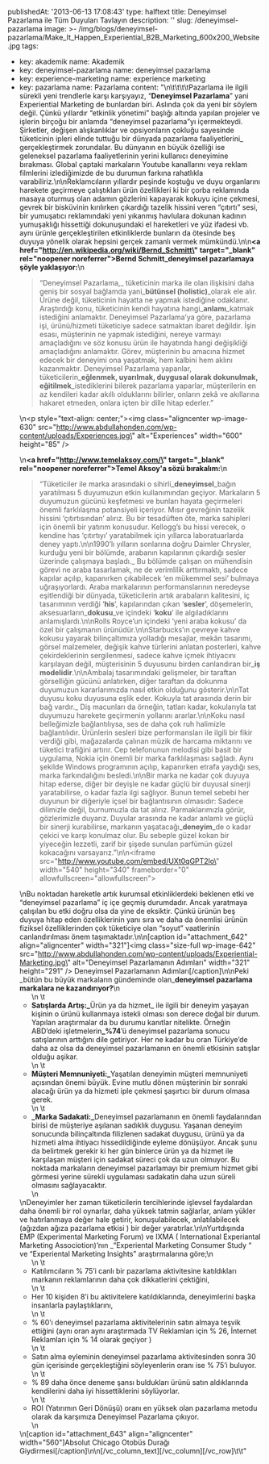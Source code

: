 publishedAt: '2013-06-13 17:08:43'
type: halftext
title: Deneyimsel Pazarlama ile Tüm Duyuları Tavlayın
description: ''
slug: /deneyimsel-pazarlama
image: >-
  /img/blogs/deneyimsel-pazarlama/Make_It_Happen_Experiential_B2B_Marketing_600x200_Website.jpg
tags:
  - key: akademik
    name: Akademik
  - key: deneyimsel-pazarlama
    name: deneyimsel pazarlama
  - key: experience-marketing
    name: experience marketing
  - key: pazarlama
    name: Pazarlama
content: "\n\t\t\t\tPazarlama ile ilgili sürekli yeni trendlerle karşı karşıyayız, “<strong>Deneyimsel Pazarlama</strong>” yani Experiential Marketing de bunlardan biri. Aslında çok da yeni bir söylem değil. Çünkü yıllardır “etkinlik yönetimi” başlığı altında yapılan projeler ve işlerin birçoğu bir anlamda “deneyimsel pazarlama”yı içermekteydi. Şirketler, değişen alışkanlıklar ve opsiyonların çokluğu sayesinde tüketicinin ipleri elinde tuttuğu bir dünyada pazarlama faaliyetlerini\_ gerçekleştirmek zorundalar. Bu dünyanın en büyük özelliği ise geleneksel pazarlama faaliyetlerinin yerini kullanıcı deneyimine bırakması. Global çaptaki markaların Youtube kanallarını veya reklam filmlerini izlediğimizde de bu durumun farkına rahatlıkla varabiliriz.\n\nReklamcıların yıllardır peşinde koştuğu ve duyu organlarını harekete geçirmeye çalıştıkları ürün özellikleri ki bir çorba reklamında masaya oturmuş olan adamın gözlerini kapayarak kokuyu içine çekmesi, gevrek bir bisküvinin kırılırken çıkardığı tazelik hissini veren “çıtırtı” sesi, bir yumuşatıcı reklamındaki yeni yıkanmış havlulara dokunan kadının yumuşaklığı hissettiği dokunuşundaki el hareketleri ve yüz ifadesi vb. aynı ürünle gerçekleştirilen etkinliklerde bunların da ötesinde beş duyuya yönelik olarak hepsini gerçek zamanlı vermek mümkündü.\n\n<strong><a href=\"http://en.wikipedia.org/wiki/Bernd_Schmitt\" target=\"_blank\" rel=\"noopener noreferrer\">Bernd Schmitt</a>\_deneyimsel pazarlamaya şöyle yaklaşıyor:</strong>\n<blockquote>“Deneyimsel Pazarlama,\_ tüketicinin marka ile olan ilişkisini daha geniş bir sosyal bağlamda yani\_<strong>bütünsel (holistic)</strong>\_olarak ele alır. Ürüne değil, tüketicinin hayatta ne yapmak istediğine odaklanır. Araştırdığı konu, tüketicinin kendi hayatına hangi\_<strong>anlamı</strong>\_katmak istediğini anlamaktır. Deneyimsel Pazarlama’ya göre, pazarlama işi, ürünü/hizmeti tüketiciye sadece satmaktan ibaret değildir. İşin esası, müşterinin ne yapmak istediğini, nereye varmayı amaçladığını ve söz konusu ürün ile hayatında hangi değişikliği amaçladığını anlamaktır. Görev, müşterinin bu amacına hizmet edecek bir deneyimi ona yaşatmak, hem kalbini hem aklını kazanmaktır. Deneyimsel Pazarlama yapanlar, tüketicilerin\_<strong>eğlenmek, uyarılmak, duygusal olarak dokunulmak, eğitilmek</strong>\_istediklerini bilerek pazarlama yaparlar, müşterilerin en az kendileri kadar akıllı olduklarını bilirler, onların zekâ ve akıllarına hakaret etmeden, onlara içten bir dille hitap ederler.”</blockquote>\n<p style=\"text-align: center;\"><img class=\"aligncenter wp-image-630\" src=\"http://www.abdullahonden.com/wp-content/uploads/Experiences.jpg\" alt=\"Experiences\" width=\"600\" height=\"85\" /></p>\n<strong><a href=\"http://www.temelaksoy.com/\" target=\"_blank\" rel=\"noopener noreferrer\">Temel Aksoy</a>'a sözü bırakalım:</strong>\n<blockquote>“Tüketiciler ile marka arasındaki o sihirli\_<strong>deneyimsel</strong>\_bağın yaratılması 5 duyumuzun etkin kullanımından geçiyor. Markaların 5 duyumuzun gücünü keşfetmesi ve bunları hayata geçirmeleri önemli farklılaşma potansiyeli içeriyor. Mısır gevreğinin tazelik hissini ‘çıtırtısından’ alırız. Bu bir tesadüften öte, marka sahipleri için önemli bir yatırım konusudur. Kellogg’s bu hissi verecek, o kendine has ‘çıtırtıyı’ yaratabilmek için yıllarca laboratuarlarda deney yaptı.\n\n1990’lı yılların sonlarına doğru Daimler Chrysler, kurduğu yeni bir bölümde, arabanın kapılarının çıkardığı sesler üzerinde çalışmaya başladı.\_ Bu bölümde çalışan on mühendisin görevi ne araba tasarlamak, ne de verimlilik arttırmaktı, sadece kapılar açılıp, kapanırken çıkabilecek ‘en mükemmel sesi’ bulmaya uğraşıyorlardı. Araba markalarının performanslarının neredeyse eşitlendiği bir dünyada, tüketicilerin artık arabaların kalitesini, iç tasarımının verdiği ‘<strong>his</strong>’, kapılarından çıkan ‘<strong>sesler</strong>’, döşemelerin, aksesuarların\_<strong>dokusu</strong>\_ve içindeki ‘<strong>koku</strong>’ ile algıladıklarını anlamışlardı.\n\nRolls Royce’un içindeki ‘yeni araba kokusu’ da özel bir çalışmanın ürünüdür.\n\nStarbucks’ın çevreye kahve kokusu yayarak bilinçaltımıza yolladığı mesajlar, mekân tasarımı, görsel malzemeler, değişik kahve türlerini anlatan posterleri, kahve çekirdeklerinin sergilenmesi, sadece kahve içmek ihtiyacını karşılayan değil, müşterisinin 5 duyusunu birden canlandıran bir\_<strong>iş modelidir</strong>.\n\nAmbalaj tasarımındaki gelişmeler, bir taraftan görselliğin gücünü anlatırken, diğer taraftan da dokunma duyumuzun kararlarımızda nasıl etkin olduğunu gösterir.\n\nTat duyusu koku duyusuna eşlik eder. Kokuyla tat arasında derin bir bağ vardır.\_ Diş macunları da örneğin, tatları kadar, kokularıyla tat duyumuzu harekete geçirmenin yollarını ararlar.\n\nKoku nasıl belleğimizle bağlantılıysa, ses de daha çok ruh halimizle bağlantılıdır. Ürünlerin sesleri bize performansları ile ilgili bir fikir verdiği gibi, mağazalarda çalınan müzik de harcama miktarını ve tüketici trafiğini artırır. Cep telefonunun melodisi gibi basit bir uygulama, Nokia için önemli bir marka farklılaşması sağladı. Aynı şekilde Windows programının açılıp, kapanırken etrafa yaydığı ses, marka farkındalığını besledi.\n\nBir marka ne kadar çok duyuya hitap ederse, diğer bir deyişle ne kadar güçlü bir duyusal sinerji yaratabilirse, o kadar fazla ilgi sağlıyor. Bunun temel sebebi her duyunun bir diğeriyle içsel bir bağlantısının olmasıdır: Sadece dilimizle değil, burnumuzla da tat alırız. Parmaklarımızla görür, gözlerimizle duyarız. Duyular arasında ne kadar anlamlı ve güçlü bir sinerji kurabilirse, markanın yaşatacağı\_<strong>deneyim</strong>\_de o kadar çekici ve karşı konulmaz olur. Bu sebeple güzel kokan bir yiyeceğin lezzetli, zarif bir şişede sunulan parfümün güzel kokacağını varsayarız.”\n\n<iframe src=\"http://www.youtube.com/embed/UXt0qGPT2lo\" width=\"540\" height=\"340\" frameborder=\"0\" allowfullscreen=\"allowfullscreen\"></iframe></blockquote>\nBu noktadan hareketle artık kurumsal etkinliklerdeki beklenen etki ve “deneyimsel pazarlama” iç içe geçmiş durumdadır. Ancak yaratmaya çalışılan bu etki doğru olsa da yine de eksiktir. Çünkü ürünün beş duyuya hitap eden özelliklerinin yanı sıra ve daha da önemlisi ürünün fiziksel özelliklerinden çok tüketiciye olan “soyut” vaatlerinin canlandırılması önem taşımaktadır.\n\n[caption id=\"attachment_642\" align=\"aligncenter\" width=\"321\"]<img class=\"size-full wp-image-642\" src=\"http://www.abdullahonden.com/wp-content/uploads/Experiential-Marketing.jpg\" alt=\"Deneyimsel Pazarlamanın Adımları\" width=\"321\" height=\"291\" /> Deneyimsel Pazarlamanın Adımları[/caption]\n\nPeki \_bütün bu büyük markaların gündeminde olan\_<strong>deneyimsel pazarlama markalara ne kazandırıyor?</strong>\n<ul>\n \t<li><strong><strong>Satışlarda Artış:\_</strong></strong>Ürün ya da hizmet\_ ile ilgili bir deneyim yaşayan kişinin o ürünü kullanmaya istekli olması son derece doğal bir durum. Yapılan araştırmalar da bu durumu kanıtlar nitelikte. Örneğin ABD’deki işletmelerin<strong>\_%74</strong>’ü deneyimsel pazarlama sonucu satışlarının arttığını dile getiriyor. Her ne kadar bu oran Türkiye’de daha az olsa da deneyimsel pazarlamanın en önemli etkisinin satışlar olduğu aşikar.</li>\n \t<li><strong>Müşteri Memnuniyeti:\_</strong>Yaşatılan deneyimin müşteri memnuniyeti açısından önemi büyük. Evine mutlu dönen müşterinin bir sonraki alacağı ürün ya da hizmeti iple çekmesi şaşırtıcı bir durum olmasa gerek.</li>\n \t<li><strong>\_Marka Sadakati:\_</strong>Deneyimsel pazarlamanın en önemli faydalarından birisi de müşteriye aşılanan sadıklık duygusu. Yaşanan deneyim sonucunda bilinçaltında filizlenen sadakat duygusu, ürünü ya da hizmeti alma ihtiyacı hissedildiğinde eyleme dönüşüyor. Ancak şunu da belirtmek gerekir ki her gün binlerce ürün ya da hizmet ile karşılaşan müşteri için sadakat süreci çok da uzun olmuyor. Bu noktada markaların deneyimsel pazarlamayı bir premium hizmet gibi görmesi yerine sürekli uygulaması sadakatin daha uzun süreli olmasını sağlayacaktır.</li>\n</ul>\nDeneyimler her zaman tüketicilerin tercihlerinde işlevsel faydalardan daha önemli bir rol oynarlar, daha yüksek tatmin sağlarlar, anlam yükler ve hatırlanmaya değer hale getirir, konuşulabilecek, anlatılabilecek (ağızdan ağıza pazarlama etkisi ) bir değer yaratırlar.\n\nYurtdışında EMP (Experimental Marketing Forum) ve IXMA ( International Experiantal Marketing Associotion)’nın \_“Experiental Marketing Consumer Study “ ve “Experiental Marketing Insights” araştırmalarına göre;\n<ul>\n \t<li>Katılımcıların % 75’i canlı bir pazarlama aktivitesine katıldıkları markanın reklamlarının daha çok dikkatlerini çektiğini,</li>\n \t<li>Her 10 kişiden 8’i bu aktivitelere katıldıklarında, deneyimlerini başka insanlarla paylaştıklarını,</li>\n \t<li>% 60’ı deneyimsel pazarlama aktivitelerinin satın almaya teşvik ettiğini (aynı oran aynı araştırmada TV Reklamları için % 26, İnternet Reklamları için % 14 olarak geçiyor )</li>\n \t<li>Satın alma eyleminin deneyimsel pazarlama aktivitesinden sonra 30 gün içerisinde gerçekleştiğini söyleyenlerin oranı ise % 75’i buluyor.</li>\n \t<li>% 89 daha önce deneme şansı buldukları ürünü satın aldıklarında kendilerini daha iyi hissettiklerini söylüyorlar.</li>\n \t<li>ROI (Yatırımın Geri Dönüşü) oranı en yüksek olan pazarlama metodu olarak da karşımıza Deneyimsel Pazarlama çıkıyor.</li>\n</ul>\n[caption id=\"attachment_643\" align=\"aligncenter\" width=\"560\"]Absolut Chicago Otobüs Durağı Giydirmesi[/caption]\n\n[/vc_column_text][/vc_column][/vc_row]\t\t"
